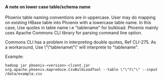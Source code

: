 #### A note on lower case table/schema name
Phoenix table naming conventions are in uppercase. User may do mapping on existing HBase table into Phoenix with a lowercase table name. 
In this case, Use quotes in table name i.e "tablename" for bulkload.
Phoenix mainly uses Apache Commons CLI library for parsing command line option. 

Commons CLI has a problem in interpreting double quotes, Ref CLI-275. As a workaround, Use \\\"\\\"tablename\\\"\\\" will interprete to "tablename".

Example:

    hadoop jar phoenix-<version>-client.jar org.apache.phoenix.mapreduce.CsvBulkLoadTool --table \"\"t\"\" --input /data/example.csv
